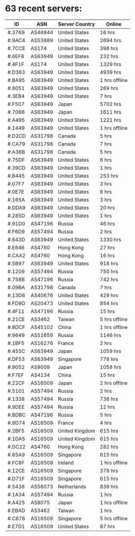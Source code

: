 # 63 recent servers:

| ID | ASN | Server Country | Online |
| ------ | ------ | ------ | ------ |
| #.3769 | AS46844 | United States | 16 hrs |
| #.9AC4 | AS53889 | United States | 2694 hrs |
| #.7CCE | AS174 | United States | 398 hrs |
| #.6EF8 | AS63949 | United States | 232 hrs |
| #.4F1F | AS174 | United States | 1329 hrs |
| #.D363 | AS63949 | United States | 4939 hrs |
| #.BA95 | AS63949 | United States | 1 hrs offline |
| #.8051 | AS63949 | United States | 269 hrs |
| #.3EB4 | AS63949 | United States | 7 hrs |
| #.F507 | AS63949 | Japan | 5702 hrs |
| #.7066 | AS63949 | Japan | 1611 hrs |
| #.A495 | AS63949 | United States | 1221 hrs |
| #.1449 | AS63949 | United States | 1 hrs offline |
| #.D2CD | AS31798 | Canada | 5 hrs |
| #.CA79 | AS31798 | Canada | 7 hrs |
| #.A36B | AS31798 | Canada | 5 hrs |
| #.75DF | AS63949 | United States | 6 hrs |
| #.39CD | AS63949 | United States | 1 hrs |
| #.B445 | AS63949 | United States | 253 hrs |
| #.07F7 | AS63949 | United States | 3 hrs |
| #.0E7E | AS63949 | United States | 6 hrs |
| #.165A | AS63949 | United States | 3 hrs |
| #.DDA9 | AS63949 | United States | 20 hrs |
| #.285D | AS63949 | United States | 1 hrs |
| #.91D0 | AS47196 | Russia | 46 hrs |
| #.F6D9 | AS57494 | Russia | 2 hrs |
| #.643D | AS63949 | United States | 1330 hrs |
| #.E846 | AS4760 | Hong Kong | 27 hrs |
| #.CAA2 | AS4760 | Hong Kong | 16 hrs |
| #.5B97 | AS63949 | United States | 918 hrs |
| #.1209 | AS57494 | Russia | 750 hrs |
| #.758B | AS47196 | Russia | 742 hrs |
| #.09BA | AS31798 | Canada | 7 hrs |
| #.13D6 | AS40676 | United States | 429 hrs |
| #.FD9D | AS20473 | United States | 854 hrs |
| #.4F11 | AS47196 | Russia | 15 hrs |
| #.21CE | AS3462 | Taiwan | 5 hrs offline |
| #.8DCF | AS45102 | China | 1 hrs offline |
| #.9649 | AS51659 | Russia | 1146 hrs |
| #.1BF5 | AS16276 | France | 2 hrs |
| #.455C | AS63949 | Japan | 1059 hrs |
| #.DF53 | AS63949 | Singapore | 778 hrs |
| #.9052 | AS9009 | Japan | 1058 hrs |
| #.F7EF | AS4134 | China | 15 hrs |
| #.22CF | AS16509 | Japan | 2 hrs offline |
| #.5101 | AS57494 | Russia | 2 hrs |
| #.1338 | AS57494 | Russia | 738 hrs |
| #.9DEE | AS57494 | Russia | 12 hrs |
| #.BDBC | AS47196 | Russia | 5 hrs |
| #.9D74 | AS16509 | France | 4 hrs |
| #.2BF5 | AS16509 | United Kingdom | 615 hrs |
| #.1DA5 | AS16509 | United Kingdom | 615 hrs |
| #.DC22 | AS4760 | Hong Kong | 282 hrs |
| #.65A9 | AS16509 | Singapore | 615 hrs |
| #.FC8F | AS16509 | Ireland | 1 hrs offline |
| #.12CE | AS16509 | Singapore | 378 hrs |
| #.D71F | AS16509 | Singapore | 615 hrs |
| #.5438 | AS58073 | Netherlands | 839 hrs |
| #.1A34 | AS57494 | Russia | 1 hrs |
| #.A425 | AS8075 | Japan | 1 hrs offline |
| #.EBAD | AS3462 | Taiwan | 1 hrs |
| #.C678 | AS16509 | Singapore | 5 hrs offline |
| #.E7D1 | AS16509 | United States | 87 hrs |


